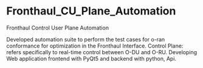 # Fronthaul_CU_Plane_Automation
Fronthaul Control User Plane Automation

Developed automation suite to perform the test cases for o-ran conformance for optimization in the Fronthaul Interface. Control Plane: refers specifically to real-time control between O-DU and O-RU. Developing Web application frontend with PyQt5 and backend with python, Api.

